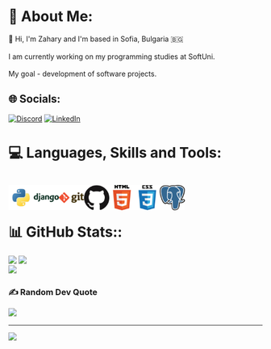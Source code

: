 
# 💫 About Me:
  👋 Hi, I'm Zahary and I'm based in Sofia, Bulgaria 🇧🇬<br><br>I am currently working on my programming studies at SoftUni.<br><br>My goal - development of software projects.


## 🌐 Socials:
[![Discord](https://img.shields.io/badge/Discord-%237289DA.svg?logo=discord&logoColor=white)](https://discord.gg/#6745) 
[![LinkedIn](https://img.shields.io/badge/LinkedIn-%230077B5.svg?logo=linkedin&logoColor=white)](https://linkedin.com/in/zahari-bakov-847198a0) 


# 💻 Languages, Skills and Tools:
<br>
<img align="left" alt="HTML5" width="50px" src="https://raw.githubusercontent.com/github/explore/80688e429a7d4ef2fca1e82350fe8e3517d3494d/topics/python/python.png" />
<img align="left" alt="HTML5" width="50px" src="https://raw.githubusercontent.com/github/explore/80688e429a7d4ef2fca1e82350fe8e3517d3494d/topics/django/django.png" />
<img align="left" alt="Git" width="50px" src="https://raw.githubusercontent.com/github/explore/80688e429a7d4ef2fca1e82350fe8e3517d3494d/topics/git/git.png" />
<img align="left" alt="GitHub" width="50px" src="https://raw.githubusercontent.com/github/explore/78df643247d429f6cc873026c0622819ad797942/topics/github/github.png"/>
<img align="left" alt="HTML5" width="50px" src="https://raw.githubusercontent.com/github/explore/80688e429a7d4ef2fca1e82350fe8e3517d3494d/topics/html/html.png" />
<img align="left" alt="CSS3" width="50px" src="https://raw.githubusercontent.com/github/explore/80688e429a7d4ef2fca1e82350fe8e3517d3494d/topics/css/css.png" />
<img align="left" alt="HTML5" width="50px" src="https://raw.githubusercontent.com/github/explore/80688e429a7d4ef2fca1e82350fe8e3517d3494d/topics/postgresql/postgresql.png" />

<br>
<br>


# 📊 GitHub Stats::
![](https://github-readme-stats.vercel.app/api?username=ZahariBakov&theme=nord&hide_border=false&include_all_commits=false&count_private=false) ![](https://github-readme-streak-stats.herokuapp.com/?user=ZahariBakov&theme=nord&hide_border=false)<br/>
![](https://github-readme-stats.vercel.app/api/top-langs/?username=ZahariBakov&theme=nord&hide_border=false&include_all_commits=false&count_private=false&layout=compact)


### ✍️ Random Dev Quote
![](https://quotes-github-readme.vercel.app/api?type=horizontal&theme=radical)

---
[![](https://visitcount.itsvg.in/api?id=ZahariBakov&icon=0&color=0)](https://visitcount.itsvg.in)

<!-- Proudly created with GPRM ( https://gprm.itsvg.in ) -->
